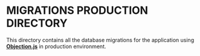 # MIGRATIONS PRODUCTION DIRECTORY

This directory contains all the database migrations for the application using **[Objection.js](https://vincit.github.io/objection.js)** in production environment.
